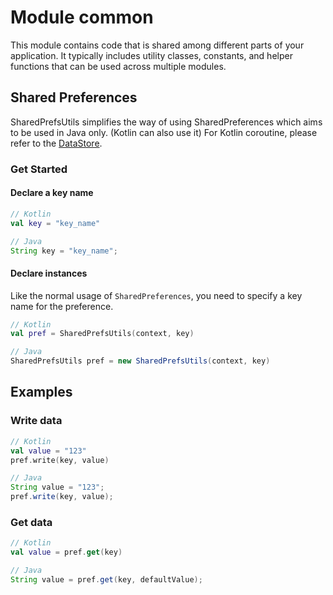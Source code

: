 # Module common

This module contains code that is shared among different parts of your application. It typically includes utility classes, constants, and helper functions that can be used across multiple modules.

## Shared Preferences

<p class="note danger">
    SharedPrefsUtils simplifies the way of using SharedPreferences which aims to be used in Java only. (Kotlin can also use it)
    For Kotlin coroutine, please refer to the <a href="https://developer.android.com/topic/libraries/architecture/datastore">DataStore</a>.
</p>

### Get Started

#### Declare a key name

```kt
// Kotlin
val key = "key_name"
```

```java
// Java
String key = "key_name";
```

#### Declare instances

Like the normal usage of `SharedPreferences`, you need to specify a key name for the preference.

```kt
// Kotlin
val pref = SharedPrefsUtils(context, key)
```

```java
// Java
SharedPrefsUtils pref = new SharedPrefsUtils(context, key)
```

## Examples

### Write data

```kt
// Kotlin
val value = "123"
pref.write(key, value)
```

```java
// Java
String value = "123";
pref.write(key, value);
```

### Get data

```kt
// Kotlin
val value = pref.get(key)
```

```java
// Java
String value = pref.get(key, defaultValue);
```